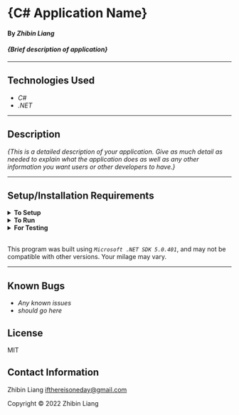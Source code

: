 # {C# Application Name}

#### By _**Zhibin Liang**_  

#### _{Brief description of application}_  

---
## Technologies Used

* _C#_
* _.NET_

---
## Description

_{This is a detailed description of your application. Give as much detail as needed to explain what the application does as well as any other information you want users or other developers to have.}_

---
## Setup/Installation Requirements

<details>
<summary><strong>To Setup</strong></summary>
<li>Install *`Microsoft .NET SDK`*</li>
<li>Clone the repo

```sh
$ git clone
```
</li>
</details>

<details>
<summary><strong>To Run</strong></summary>
Navigate to  
   <pre>ProjectName.Solution
   ├── <strong>ProjectName</strong>
   └── ProjectName.Tests</pre>

```sh
$ dotnet run
```
</details>

<details>
<summary><strong>For Testing</strong></summary>
Navigate to  
    <pre>ProjectName.Solution
    ├── ProjectName
    └── <strong>ProjectName.Tests</strong></pre>

```sh
$ dotnet restore
$ dotnet test
```

</details>
<br/>

This program was built using *`Microsoft .NET SDK 5.0.401`*, and may not be compatible with other versions. Your milage may vary.

---
## Known Bugs

* _Any known issues_
* _should go here_

## License
MIT

## Contact Information
Zhibin Liang <ifthereisoneday@gmail.com>

Copyright &copy; 2022 Zhibin Liang